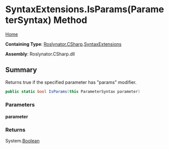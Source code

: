 <a name="_Top"></a>

# SyntaxExtensions\.IsParams\(ParameterSyntax\) Method

[Home](../../../../README.md#_Top)

**Containing Type**: [Roslynator.CSharp](../../README.md#_Top)\.[SyntaxExtensions](../README.md#_Top)

**Assembly**: Roslynator\.CSharp\.dll

## Summary

Returns true if the specified parameter has "params" modifier\.

```csharp
public static bool IsParams(this ParameterSyntax parameter)
```

### Parameters

#### parameter

### Returns

System\.[Boolean](https://docs.microsoft.com/en-us/dotnet/api/system.boolean)

